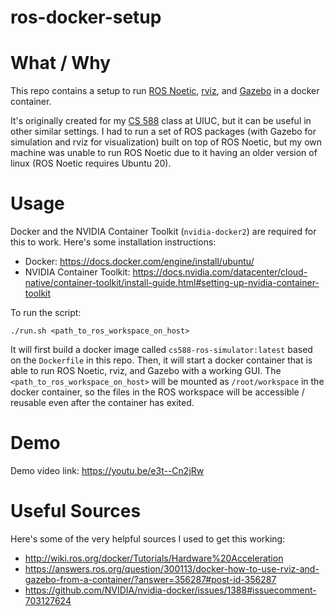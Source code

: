 # ros-docker-setup

# What / Why
This repo contains a setup to run  [ROS Noetic](http://wiki.ros.org/noetic), [rviz](http://wiki.ros.org/rviz), and [Gazebo](https://gazebosim.org) in a docker container.

It's originally created for my [CS 588](http://luthuli.cs.uiuc.edu/~daf/courses/MAAV-21/588-2021-home.html) class at UIUC, but it can be useful in other similar settings. I had to run a set of ROS packages (with Gazebo for simulation and rviz for visualization) built on top of ROS Noetic, but my own machine was unable to run ROS Noetic due to it having an older version of linux (ROS Noetic requires Ubuntu 20).

# Usage
Docker and the NVIDIA Container Toolkit (`nvidia-docker2`) are required for this to work. Here's some installation instructions:
- Docker: https://docs.docker.com/engine/install/ubuntu/
- NVIDIA Container Toolkit: https://docs.nvidia.com/datacenter/cloud-native/container-toolkit/install-guide.html#setting-up-nvidia-container-toolkit

To run the script:
```
./run.sh <path_to_ros_workspace_on_host>
```

It will first build a docker image called `cs588-ros-simulator:latest` based on the `Dockerfile` in this repo. Then, it will start a docker container that is able to run ROS Noetic, rviz, and Gazebo with a working GUI. The `<path_to_ros_workspace_on_host>` will be mounted as `/root/workspace` in the docker container, so the files in the ROS workspace will be accessible / reusable even after the container has exited.

# Demo
Demo video link: https://youtu.be/e3t--Cn2jRw

# Useful Sources
Here's some of the very helpful sources I used to get this working:
- http://wiki.ros.org/docker/Tutorials/Hardware%20Acceleration
- https://answers.ros.org/question/300113/docker-how-to-use-rviz-and-gazebo-from-a-container/?answer=356287#post-id-356287
- https://github.com/NVIDIA/nvidia-docker/issues/1388#issuecomment-703127624
